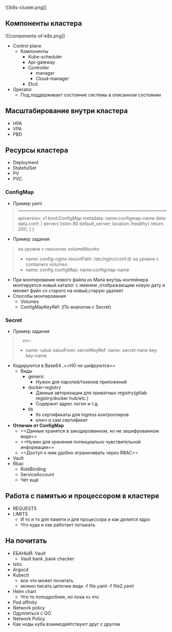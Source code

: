 ![[k8s-cluster.png]]

## **Компоненты кластера**
![[components-of-k8s.png]]
- Control plane
	- Компоненты
		- Kube-scheduler
		- Api-gateway
		- Controller
			- manager
			- Cloud-manager
		- Etcd
- Operator
	- Под,поддерживает состояние системы в описанном состоянии
## **Масштабирование внутри кластера**
- HPA 
- VPA 
- PBD 
## **Ресурсы кластера**
- Deployment
- StatefulSet
- PV
- PVC
### **ConfigMap**
- Пример yaml
> 	---
> 	apiversion: v1
> 	kind:ConfigMap
> 	metadata:
> 		name:configmap-name
> 	data:
> 		data.conf: |
> 	 server{
> 		 listen 80 default_server;
> 		 location /healthy{
> 			 return 200;
> 		 }
> 	 }
- Пример задания
> 	на уровне с resources
> 	volumeMounts:
> 	- name: config-nginx
> 	   mountPath: /etc/nginx/conf.d/
> 	на уровне с containers
> 	 volumes:
> 	 - name: config
> 	    configMap:
> 		    name:configmap-name
- При монтировании нового файла из Мапа внутрь контейнера монтируется новый каталог с именем ,отображающим новую дату и меняет файл со старого на новый,старую удаляет 
- Способы монтирования
	- Volumes
	- ConfigMapKeyRef: (По аналогии с Secret)
### **Secret**
- Пример задания
> 		env:
> 	 - name: value
> 	 valueFrom:
> 		secretKeyRef:
> 			name: secret-nane
> 			key: key-name


- Кодируются в Base64 ,==НО не шифруются==
	- Виды
		- generic
			- Нужен для паролей/токенов приложений
		- docker-registry
			 - Данные авторизации для приватных registry(gitlab registry/docker hub/etc.)
			- Содержит адрес логин и т.д.
		- tls
			- tls сертификаты  для ingress контроллеров
			 - ключ и сам сертификат
- **Отличие от ConfigMap**
	- ==Данные хранятся в закодированном, но не зашифрованном  виде==
	- ==Нужен для хранения потенциально чувствительной информации==
	- ==Доступ к ним удобно ограничивать через RBAC==
- Vault
- Rbac
    - RoleBinding
    - ServiceAccount
    - Чёт ещё 
## **Работа с памятью и процессором в кластере**
- REQUESTS 
- LIMITS 
     - И то и то для памяти и для процессора и как делится ядро 
     - Что куда и как работает потыкать
## **На почитать**
- ЕБАНЫЙ. Vault
	-  Vault bank ,bank checker
- Istio
- Argocd
- Kubectl
	- все что может почитать 
	- можно писать цепочки вида -f file.yaml -f file2.yaml
- Helm chart
     -  Что то поподробнее, но пока хз что 
- Pod affinity
- Network policy
- Одуплиться с GO
- Network Policy
- Как ноды куба взаимодейтствуют друг с другом
	
